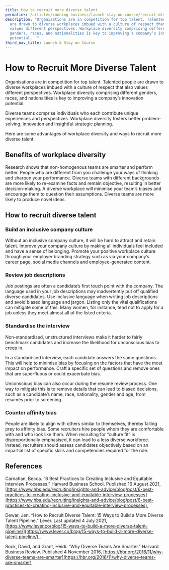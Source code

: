 ```yaml
---
title: How to recruit more diverse talent
permalink: /articles/running-business/launch-stay-on-course/recruit-diverse-talent/
description: "Organisations are in competition for top talent. Talented people
  are drawn to diverse workplaces imbued with a culture of respect that also
  values different perspectives. Workplace diversity comprising different
  genders, races, and nationalities is key to improving a company’s innovation
  potential.  "
third_nav_title: Launch & Stay on Course
---
```


# How to Recruit More Diverse Talent 

Organisations are in competition for top talent. Talented people are drawn to diverse workplaces imbued with a culture of respect that also values different perspectives. Workplace diversity comprising different genders, races, and nationalities is key to improving a company’s innovation potential.   

Diverse teams comprise individuals who each contribute unique experiences and perspectives. Workplace diversity fosters better problem-solving, innovation and insightful strategic planning.  

Here are some advantages of workplace diversity and ways to recruit more diverse talent.  

## Benefits of workplace diversity  

Research shows that non-homogenous teams are smarter and perform better. People who are different from you challenge your ways of thinking and sharpen your performance. Diverse teams with different backgrounds are more likely to re-examine facts and remain objective, resulting in better decision-making. A diverse workplace will minimise your team’s biases and encourage them to question their assumptions. Diverse teams are more likely to produce novel ideas.  

## How to recruit diverse talent 

### Build an inclusive company culture 
    

Without an inclusive company culture, it will be hard to attract and retain talent. Improve your company culture by making all individuals feel included and have a sense of belonging. Promote your positive workplace culture through your employer branding strategy such as via your company’s career page, social media channels and employee-generated content.  

### Review job descriptions 
    

Job postings are often a candidate’s first touch point with the company. The language used in your job descriptions may inadvertently put off qualified diverse candidates. Use inclusive language when writing job descriptions and avoid biased language and jargon. Listing only the vital qualifications can mitigate some of this. Many women, for instance, tend not to apply for a job unless they meet almost all of the listed criteria.  

###    Standardise the interview 
    

Non-standardised, unstructured interviews make it harder to fairly benchmark candidates and increase the likelihood for unconscious bias to creep in.  

In a standardised interview, each candidate answers the same questions. This will help to minimise bias by focusing on the factors that have the most impact on performance. Craft a specific set of questions and remove ones that are superfluous or could exacerbate bias. 

Unconscious bias can also occur during the resumé review process. One way to mitigate this is to remove details that can lead to biased decisions, such as a candidate’s name, race, nationality, gender and age, from resumés prior to screening. 

###    Counter affinity bias 
    

People are likely to align with others similar to themselves, thereby falling prey to affinity bias. Some recruiters hire people whom they are comfortable with and who look like them. When recruiting for “culture fit” is disproportionally emphasised, it can lead to a less diverse workforce. Instead, recruiters should assess candidates objectively based on an impartial list of specific skills and competencies required for the role.  

## References 

Carnahan, Becca. “6 Best Practices to Creating Inclusive and Equitable Interview Processes.” Harvard Business School. Published 16 August 2021, [https://www.hbs.edu/recruiting/insights-and-advice/blog/post/6-best-practices-to-creating-inclusive-and-equitable-interview-processes](https://www.hbs.edu/recruiting/insights-and-advice/blog/post/6-best-practices-to-creating-inclusive-and-equitable-interview-processes) 

Dewar, Jen. “How to Recruit Diverse Talent: 15 Ways to Build a More Diverse Talent Pipeline.” Lever. Last updated 4 July 2021, [https://www.lever.co/blog/15-ways-to-build-a-more-diverse-talent-pipeline/](https://www.lever.co/blog/15-ways-to-build-a-more-diverse-talent-pipeline/)  

Rock, David, and Grant, Heidi. “Why Diverse Teams Are Smarter.” Harvard Business Review. Published 4 November 2016, [https://hbr.org/2016/11/why-diverse-teams-are-smarter](https://hbr.org/2016/11/why-diverse-teams-are-smarter)